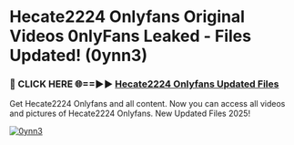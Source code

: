 # Hecate2224 Onlyfans Original Videos 0nlyFans Leaked - Files Updated! (0ynn3)

<h3>🔴 CLICK HERE 🌐==►► <a href="https://tinyurl.com/ehrbuxhb" rel="nofollow">Hecate2224 Onlyfans Updated Files</a></h3>

Get Hecate2224 Onlyfans and all content. Now you can access all videos and pictures of Hecate2224 Onlyfans. New Updated Files 2025!

[![0ynn3](https://i.imgur.com/lVYEuWS.gif)](https://tinyurl.com/ehrbuxhb)
